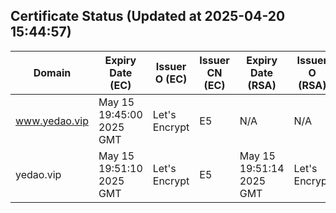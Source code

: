## Certificate Status (Updated at 2025-04-20 15:44:57)
| Domain | Expiry Date (EC) | Issuer O (EC) | Issuer CN (EC) | Expiry Date (RSA) | Issuer O (RSA) | Issuer CN (RSA) |
|--------|------------------|---------------|----------------|-------------------|----------------|-----------------|
| www.yedao.vip | May 15 19:45:00 2025 GMT | Let's Encrypt | E5 | N/A | N/A | N/A |
| yedao.vip | May 15 19:51:10 2025 GMT | Let's Encrypt | E5 | May 15 19:51:14 2025 GMT | Let's Encrypt | E5 |
